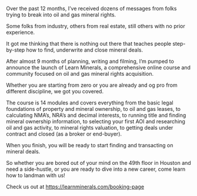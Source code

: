 Over the past 12 months, I’ve received dozens of messages from folks trying to break into oil and gas mineral rights. 

Some folks from industry, others from real estate, still others with no prior experience.

It got me thinking that there is nothing out there that teaches people step-by-step how to find, underwrite and close mineral deals.

After almost 9 months of planning, writing and filming, I’m pumped to announce the launch of Learn Minerals, a comprehensive online course and community focused on oil and gas mineral rights acquisition.

Whether you are starting from zero or you are already and og pro from different discipline, we got you covered.

The course is 14 modules and covers everything from the basic legal foundations of property and mineral ownership, to oil and gas leases, to calculating NMA’s, NRA’s and decimal interests, to running title and finding mineral ownership information, to selecting your first AOI and researching oil and gas activity, to mineral rights valuation, to getting deals under contract and closed (as a broker or end-buyer).

When you finish, you will be ready to start finding and transacting on mineral deals.

So whether you are bored out of your mind on the 49th floor in Houston and need a side-hustle, or you are ready to dive into a new career, come learn how to landman with us!

Check us out at
https://learnminerals.com/booking-page